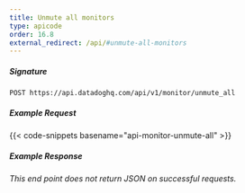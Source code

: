 ```yaml
---
title: Unmute all monitors
type: apicode
order: 16.8
external_redirect: /api/#unmute-all-monitors
---
```


##### Signature
`POST https://api.datadoghq.com/api/v1/monitor/unmute_all`
##### Example Request
{{< code-snippets basename="api-monitor-unmute-all" >}}
##### Example Response
*This end point does not return JSON on successful requests.*

